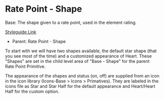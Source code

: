 # Rate Point - Shape

Base: The shape given to a rate point, used in the element rating.

[Styleguide Link](https://zpl.io/b6A8DDW)

- Parent: Rate Point - Shape

To start with we will have two shapes available, the default star shape  (that you see most of the time) and a customized appearance of  Heart. These "Shapes" are set in the child level area of "Base - Shape" for the parent Rate Point Primitive.

The appearance of the shapes and status (on, off) are supplied from an icon in the icon library (Icons-Base > Icons > Primatives). They are labeled in the icons file as  Star and Star Half for the  default appearance and Heart/Heart Half for the custom option.